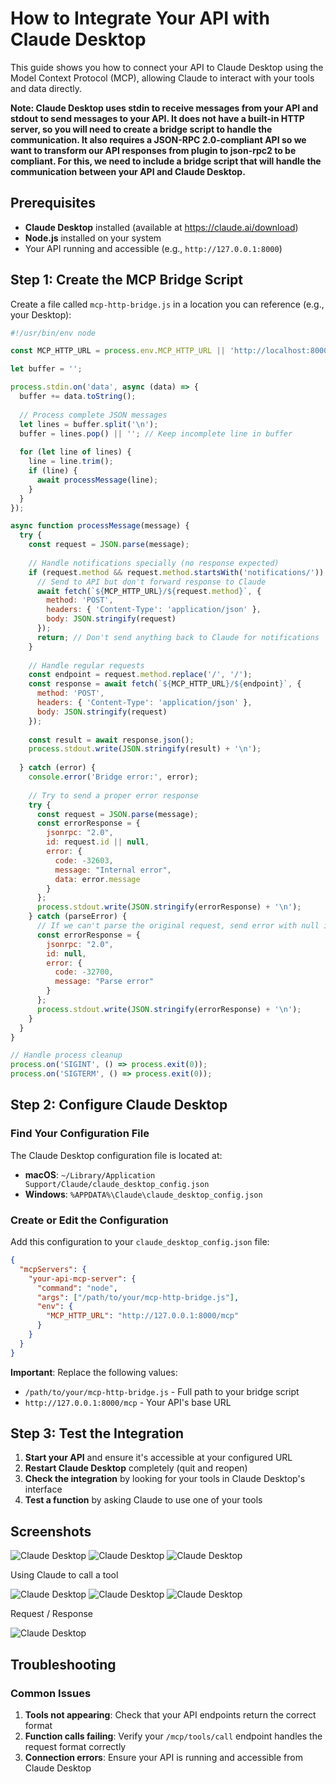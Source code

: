 # How to Integrate Your API with Claude Desktop

This guide shows you how to connect your API to Claude Desktop using the Model Context Protocol (MCP), allowing Claude to interact with your tools and data directly.

**Note: Claude Desktop uses stdin to receive messages from your API and stdout to send messages to your API. It does not have a built-in HTTP server, so you will need to create a bridge script to handle the communication. It also requires a JSON-RPC 2.0-compliant API so we want to transform our API responses from plugin to json-rpc2 to be compliant. For this, we need to include a bridge script that will handle the communication between your API and Claude Desktop.**

## Prerequisites

- **Claude Desktop** installed (available at https://claude.ai/download)
- **Node.js** installed on your system
- Your API running and accessible (e.g., `http://127.0.0.1:8000`)

## Step 1: Create the MCP Bridge Script

Create a file called `mcp-http-bridge.js` in a location you can reference (e.g., your Desktop):

```javascript
#!/usr/bin/env node

const MCP_HTTP_URL = process.env.MCP_HTTP_URL || 'http://localhost:8000/mcp';

let buffer = '';

process.stdin.on('data', async (data) => {
  buffer += data.toString();
  
  // Process complete JSON messages
  let lines = buffer.split('\n');
  buffer = lines.pop() || ''; // Keep incomplete line in buffer
  
  for (let line of lines) {
    line = line.trim();
    if (line) {
      await processMessage(line);
    }
  }
});

async function processMessage(message) {
  try {
    const request = JSON.parse(message);
    
    // Handle notifications specially (no response expected)
    if (request.method && request.method.startsWith('notifications/')) {
      // Send to API but don't forward response to Claude
      await fetch(`${MCP_HTTP_URL}/${request.method}`, {
        method: 'POST',
        headers: { 'Content-Type': 'application/json' },
        body: JSON.stringify(request)
      });
      return; // Don't send anything back to Claude for notifications
    }
    
    // Handle regular requests
    const endpoint = request.method.replace('/', '/');
    const response = await fetch(`${MCP_HTTP_URL}/${endpoint}`, {
      method: 'POST',
      headers: { 'Content-Type': 'application/json' },
      body: JSON.stringify(request)
    });
    
    const result = await response.json();
    process.stdout.write(JSON.stringify(result) + '\n');
    
  } catch (error) {
    console.error('Bridge error:', error);
    
    // Try to send a proper error response
    try {
      const request = JSON.parse(message);
      const errorResponse = {
        jsonrpc: "2.0",
        id: request.id || null,
        error: {
          code: -32603,
          message: "Internal error",
          data: error.message
        }
      };
      process.stdout.write(JSON.stringify(errorResponse) + '\n');
    } catch (parseError) {
      // If we can't parse the original request, send error with null id
      const errorResponse = {
        jsonrpc: "2.0",
        id: null,
        error: {
          code: -32700,
          message: "Parse error"
        }
      };
      process.stdout.write(JSON.stringify(errorResponse) + '\n');
    }
  }
}

// Handle process cleanup
process.on('SIGINT', () => process.exit(0));
process.on('SIGTERM', () => process.exit(0));
```

## Step 2: Configure Claude Desktop

### Find Your Configuration File

The Claude Desktop configuration file is located at:

- **macOS**: `~/Library/Application Support/Claude/claude_desktop_config.json`
- **Windows**: `%APPDATA%\Claude\claude_desktop_config.json`

### Create or Edit the Configuration

Add this configuration to your `claude_desktop_config.json` file:

```json
{
  "mcpServers": {
    "your-api-mcp-server": {
      "command": "node",
      "args": ["/path/to/your/mcp-http-bridge.js"],
      "env": {
        "MCP_HTTP_URL": "http://127.0.0.1:8000/mcp"
      }
    }
  }
}
```

**Important**: Replace the following values:
- `/path/to/your/mcp-http-bridge.js` - Full path to your bridge script
- `http://127.0.0.1:8000/mcp` - Your API's base URL

## Step 3: Test the Integration

1. **Start your API** and ensure it's accessible at your configured URL
2. **Restart Claude Desktop** completely (quit and reopen)
3. **Check the integration** by looking for your tools in Claude Desktop's interface
4. **Test a function** by asking Claude to use one of your tools

## Screenshots

<img src="./claude_desktop_001.png" alt="Claude Desktop" />
<img src="./claude_desktop_002.png  " alt="Claude Desktop" />
<img src="./claude_desktop_003.png  " alt="Claude Desktop" />

Using Claude to call a tool

<img src="./claude_desktop_004.png  " alt="Claude Desktop" />
<img src="./claude_desktop_005.png  " alt="Claude Desktop" />
<img src="./claude_desktop_006.png  " alt="Claude Desktop" />

Request / Response

<img src="./claude_desktop_007.png  " alt="Claude Desktop" />

## Troubleshooting

### Common Issues

1. **Tools not appearing**: Check that your API endpoints return the correct format
2. **Function calls failing**: Verify your `/mcp/tools/call` endpoint handles the request format correctly
3. **Connection errors**: Ensure your API is running and accessible from Claude Desktop